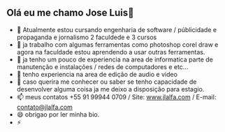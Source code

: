 ## Olá eu me chamo Jose Luis👋  


- 🔭 Atualmente estou cursando engenharia de software / públicidade e propaganda e jornalismo 2 faculdede e 3 cursos
- 🌱 ja trabalho com algumas ferramentas como photoshop corel draw e agora na faculdade estou aprendendo a usar outras ferramentas.
- 👯 ja tenho um pouco de experiencia na area de informatica parte de manutenção e instalações / redes de computadores e etc...
- 🤔 tenho experiencia na area de edição de audio e video 
- 💬 caso querira me conhecer ou saber se tenho capacidade de desenvolver alguma coisa ja me deixo a disposição para estagio.
- 📫 meus contatos +55 91 99944 0709 / Site: www.jlalfa.com / E-mail: contato@jlalfa.com
- 😄 obrigao por ler minha bio.
- ⚡ 

